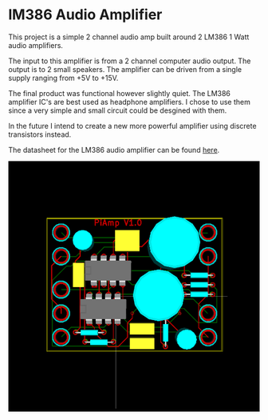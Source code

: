 # lM386 Audio Amplifier
This project is a simple 2 channel audio amp built around 2 LM386 1 Watt audio amplifiers.

The input to this amplifier is from a 2 channel computer audio output. The output is to 2 small speakers. The amplifier can be driven from a single supply ranging from +5V to +15V.

The final product was functional however slightly quiet. The LM386 amplifier IC's are best used as headphone amplifiers. I chose to use them since a very simple and small circuit could be desgined with them.

In the future I intend to create a new more powerful amplifier using discrete transistors instead.

The datasheet for the LM386 audio amplifier can be found [here](http://www.ti.com/lit/ds/symlink/lm386.pdf).

![alt tag](https://raw.githubusercontent.com/avierich/lm386-audio-amplifier/master/audioamp.png)
